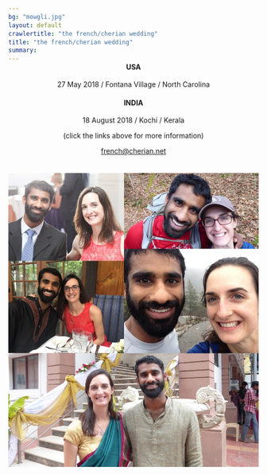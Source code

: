 ```yaml
---
bg: "mowgli.jpg"
layout: default
crawlertitle: "the french/cherian wedding"
title: "the french/cherian wedding"
summary:
---
```


<div style="margin-top: -4%; margin-bottom: 7%" align="center" markdown="1">

#### USA

27 May 2018 / Fontana Village / North Carolina


#### INDIA

18 August 2018 / Kochi / Kerala

(click the links above for more information)

[french@cherian.net](mailto:french@cherian.net)

</div>

<img class="collage" style=""  src="assets/images/collage.jpg"></img>

<!-- {% for post in site.posts limit: 5 %} -->
<!--   <article class="index-page"> -->
<!--     <h2><a href="{{ post.url | relative_url }}">{{ post.title }}</a></h2> -->
<!--     {{ post.excerpt }} -->
<!--   </article> -->
<!-- {% endfor %} -->

